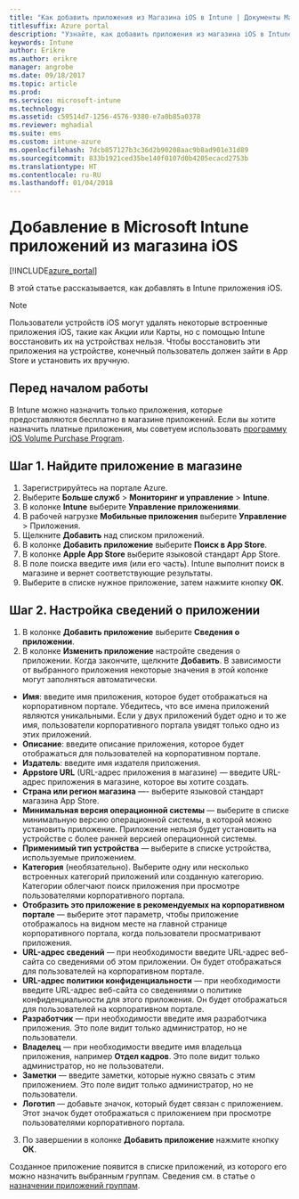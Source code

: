 ```yaml
---
title: "Как добавить приложения из Магазина iOS в Intune | Документы Майкрософт"
titlesuffix: Azure portal
description: "Узнайте, как добавить приложения из магазина iOS в Intune.\""
keywords: Intune
author: Erikre
ms.author: erikre
manager: angrobe
ms.date: 09/18/2017
ms.topic: article
ms.prod: 
ms.service: microsoft-intune
ms.technology: 
ms.assetid: c59514d7-1256-4576-9380-e7a0b85a0378
ms.reviewer: mghadial
ms.suite: ems
ms.custom: intune-azure
ms.openlocfilehash: 7dcb857127b3c36d2b90208aac9b8ad901e31d89
ms.sourcegitcommit: 833b1921ced35be140f0107d0b4205ecacd2753b
ms.translationtype: HT
ms.contentlocale: ru-RU
ms.lasthandoff: 01/04/2018
---
```

# <a name="how-to-add-ios-store-apps-to-microsoft-intune"></a>Добавление в Microsoft Intune приложений из магазина iOS

[!INCLUDE[azure_portal](./includes/azure_portal.md)]


В этой статье рассказывается, как добавлять в Intune приложения iOS.

>[!NOTE]
>Пользователи устройств iOS могут удалять некоторые встроенные приложения iOS, такие как Акции или Карты, но с помощью Intune восстановить их на устройствах нельзя. Чтобы восстановить эти приложения на устройстве, конечный пользователь должен зайти в App Store и установить их вручную.

## <a name="before-you-start"></a>Перед началом работы

В Intune можно назначить только приложения, которые предоставляются бесплатно в магазине приложений. Если вы хотите назначить платные приложения, мы советуем использовать [программу iOS Volume Purchase Program](vpp-apps-ios.md).


## <a name="step-1---search-for-the-app-in-the-store"></a>Шаг 1. Найдите приложение в магазине

1. Зарегистрируйтесь на портале Azure.
2. Выберите **Больше служб** > **Мониторинг и управление** > **Intune**.
3. В колонке **Intune** выберите **Управление приложениями**.
4. В рабочей нагрузке **Мобильные приложения** выберите **Управление** > Приложения.
5. Щелкните **Добавить** над списком приложений.
6. В колонке **Добавить приложение** выберите **Поиск в App Store**.
7. В колонке **Apple App Store** выберите языковой стандарт App Store.
8. В поле поиска введите имя (или его часть). Intune выполнит поиск в магазине и вернет соответствующие результаты.
9. Выберите в списке нужное приложение, затем нажмите кнопку **ОК**.

## <a name="step-2---configure-app-information"></a>Шаг 2. Настройка сведений о приложении

1. В колонке **Добавить приложение** выберите **Сведения о приложении**.
2. В колонке **Изменить приложение** настройте сведения о приложении. Когда закончите, щелкните **Добавить**. В зависимости от выбранного приложения некоторые значения в этой колонке могут заполняться автоматически.
- **Имя**: введите имя приложения, которое будет отображаться на корпоративном портале. Убедитесь, что все имена приложений являются уникальными. Если у двух приложений будет одно и то же имя, пользователи корпоративного портала увидят только одно из этих приложений.
- **Описание**: введите описание приложения, которое будет отображаться для пользователей на корпоративном портале.
- **Издатель**: введите имя издателя приложения.
- **Appstore URL** (URL-адрес приложения в магазине) — введите URL-адрес приложения в магазине, которое вы хотите создать.
- **Страна или регион магазина** —- выберите языковой стандарт магазина App Store.
- **Минимальная версия операционной системы** — выберите в списке минимальную версию операционной системы, в которой можно установить приложение. Приложение нельзя будет установить на устройстве с более ранней версией операционной системы.
- **Применимый тип устройства** — выберите в списке устройства, используемые приложением.
- **Категория** (необязательно). Выберите одну или несколько встроенных категорий приложений или созданную категорию. Категории облегчают поиск приложения при просмотре пользователями корпоративного портала.
- **Отобразить это приложение в рекомендуемых на корпоративном портале** — выберите этот параметр, чтобы приложение отображалось на видном месте на главной странице корпоративного портала, когда пользователи просматривают приложения.
- **URL-адрес сведений** — при необходимости введите URL-адрес веб-сайта со сведениями об этом приложении. Он будет отображаться для пользователей на корпоративном портале.
- **URL-адрес политики конфиденциальности** — при необходимости введите URL-адрес веб-сайта со сведениями о политике конфиденциальности для этого приложения. Он будет отображаться для пользователей на корпоративном портале.
- **Разработчик** — при необходимости введите имя разработчика приложения. Это поле видит только администратор, но не пользователи.
- **Владелец** — при необходимости введите имя владельца приложения, например **Отдел кадров**.  Это поле видит только администратор, но не пользователи.
- **Заметки** — введите заметки, которые нужно связать с этим приложением. Это поле видит только администратор, но не пользователи.
- **Логотип** — добавьте значок, который будет связан с приложением. Этот значок будет отображаться с приложением при просмотре пользователями корпоративного портала.
3. По завершении в колонке **Добавить приложение** нажмите кнопку **ОК**.

Созданное приложение появится в списке приложений, из которого его можно назначить выбранным группам. Сведения см. в статье о [назначении приложений группам](apps-deploy.md).
